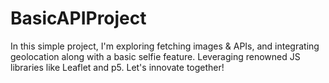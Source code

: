 # BasicAPIProject
In this simple project, I'm exploring fetching images &amp; APIs, and integrating geolocation along with a basic selfie feature. Leveraging renowned JS libraries like Leaflet and p5. Let's innovate together!
